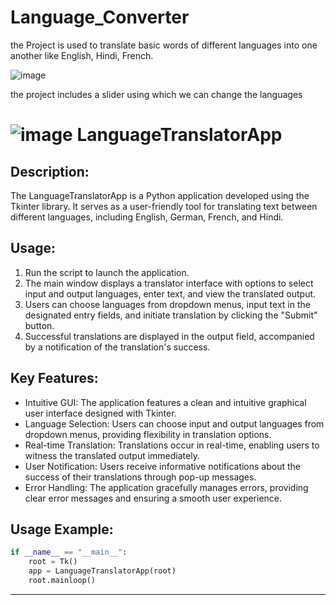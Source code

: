 # Language_Converter


the Project is used to translate basic words of different languages into one another like English, Hindi, French.

![image](https://github.com/Chapstick53/Language_Converter/assets/131119052/bcf9643f-381d-40c9-bc1d-d071d1a7299d)

the project includes a slider using which we can change the languages

![image](https://github.com/Chapstick53/Language_Converter/assets/131119052/1a7a307c-f015-472c-8940-16c409628207)
LanguageTranslatorApp
=====================

Description:
-------------
The LanguageTranslatorApp is a Python application developed using the Tkinter library. It serves as a user-friendly tool for translating text between different languages, including English, German, French, and Hindi.

Usage:
------
1. Run the script to launch the application.
2. The main window displays a translator interface with options to select input and output languages, enter text, and view the translated output.
3. Users can choose languages from dropdown menus, input text in the designated entry fields, and initiate translation by clicking the "Submit" button.
4. Successful translations are displayed in the output field, accompanied by a notification of the translation's success.

Key Features:
--------------
- Intuitive GUI: The application features a clean and intuitive graphical user interface designed with Tkinter.
- Language Selection: Users can choose input and output languages from dropdown menus, providing flexibility in translation options.
- Real-time Translation: Translations occur in real-time, enabling users to witness the translated output immediately.
- User Notification: Users receive informative notifications about the success of their translations through pop-up messages.
- Error Handling: The application gracefully manages errors, providing clear error messages and ensuring a smooth user experience.

Usage Example:
---------------
```python
if __name__ == "__main__":
    root = Tk()
    app = LanguageTranslatorApp(root)
    root.mainloop()
```
---------------



